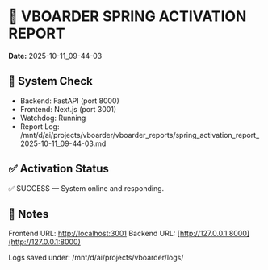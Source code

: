 # 🌸 VBOARDER SPRING ACTIVATION REPORT
**Date:** 2025-10-11_09-44-03

## 🔧 System Check
- Backend: FastAPI (port 8000)
- Frontend: Next.js (port 3001)
- Watchdog: Running
- Report Log: /mnt/d/ai/projects/vboarder/vboarder_reports/spring_activation_report_2025-10-11_09-44-03.md

## ✅ Activation Status
✅ SUCCESS — System online and responding.

## 🧠 Notes
Frontend URL: [http://localhost:3001](http://localhost:3001)
Backend URL: [http://127.0.0.1:8000](http://127.0.0.1:8000)

Logs saved under: /mnt/d/ai/projects/vboarder/logs/

